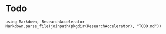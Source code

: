 # Todo

```@eval
using Markdown, ResearchAccelerator
Markdown.parse_file(joinpath(pkgdir(ResearchAccelerator), "TODO.md"))
```
